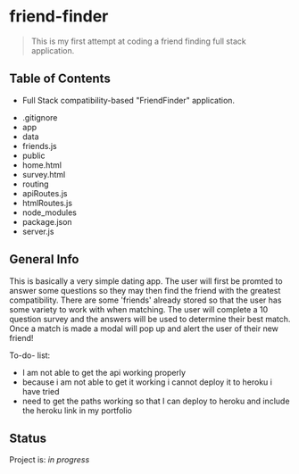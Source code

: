 # friend-finder
> This is my first attempt at coding a friend finding full stack application.

## Table of Contents
* Full Stack compatibility-based "FriendFinder" application.
- .gitignore
- app
- data
- friends.js
- public
- home.html
- survey.html
- routing
- apiRoutes.js
- htmlRoutes.js
- node_modules
- package.json
- server.js

## General Info
This is basically a very simple dating app. The user will first be promted to answer some questions so they may then find 
the friend with the greatest compatibility. There are some 'friends' already stored so that the user has some variety to work with when matching. The user will complete a 10 question survey
and the answers will be used to determine their best match. Once a match is made a modal will pop up and alert the user of their new friend! 

To-do- list:
* I am not able to get the api working properly
* because i am not able to get it working i cannot deploy it  to heroku i have tried
* need to get the paths working so that I can deploy to heroku and include the heroku link in my portfolio

## Status
Project is: _in progress_